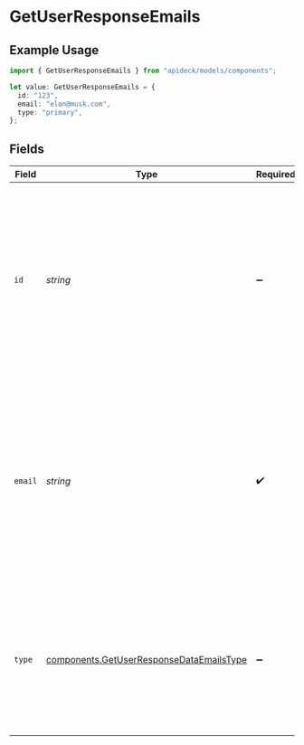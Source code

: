 # GetUserResponseEmails

## Example Usage

```typescript
import { GetUserResponseEmails } from "apideck/models/components";

let value: GetUserResponseEmails = {
  id: "123",
  email: "elon@musk.com",
  type: "primary",
};
```

## Fields

| Field                                                                                                                                                                                                                   | Type                                                                                                                                                                                                                    | Required                                                                                                                                                                                                                | Description                                                                                                                                                                                                             | Example                                                                                                                                                                                                                 |
| ----------------------------------------------------------------------------------------------------------------------------------------------------------------------------------------------------------------------- | ----------------------------------------------------------------------------------------------------------------------------------------------------------------------------------------------------------------------- | ----------------------------------------------------------------------------------------------------------------------------------------------------------------------------------------------------------------------- | ----------------------------------------------------------------------------------------------------------------------------------------------------------------------------------------------------------------------- | ----------------------------------------------------------------------------------------------------------------------------------------------------------------------------------------------------------------------- |
| `id`                                                                                                                                                                                                                    | *string*                                                                                                                                                                                                                | :heavy_minus_sign:                                                                                                                                                                                                      | A unique identifier for each email address associated with the user. This string is used to distinguish between multiple email entries and is crucial for managing user contact information efficiently.                | 123                                                                                                                                                                                                                     |
| `email`                                                                                                                                                                                                                 | *string*                                                                                                                                                                                                                | :heavy_check_mark:                                                                                                                                                                                                      | The primary email address associated with the user account. This is a required field and is always returned as a non-empty string. It is used for user identification and communication purposes within the CRM system. | elon@musk.com                                                                                                                                                                                                           |
| `type`                                                                                                                                                                                                                  | [components.GetUserResponseDataEmailsType](../../models/components/getuserresponsedataemailstype.md)                                                                                                                    | :heavy_minus_sign:                                                                                                                                                                                                      | Specifies the type of email address, such as 'work', 'personal', or 'other'. This field is optional and may not be present if the email type is not specified in the user's profile.                                    | primary                                                                                                                                                                                                                 |